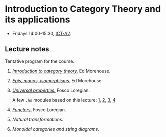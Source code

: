 # Introduction to Category Theory and its applications

-   Fridays 14:00-15:30, [ICT-A2](https://goo.gl/maps/eXAW7u9dy3bHyxdE7).

## Lecture notes

Tentative program for the course.

1.  [_Introduction to category theory._](./CategoryTheory/week1/lecture1.pdf) Ed Morehouse.
2.  [_Epis, monos, isomorphisms._](./CategoryTheory/week2/lecture2.pdf) Ed Morehouse.
3.  [_Universal properties._](./CategoryTheory/week3/week3.pdf) Fosco Loregian.

    A few `.hs` modules based on this lecture: [1](./CategoryTheory/week3/hs/Product.html), [2](./CategoryTheory/week3/hs/Coproduct.html), [3](./CategoryTheory/week3/hs/Natus.html), [4](./CategoryTheory/week3/hs/Iteratia.html)

4.  [_Functors._](./CategoryTheory/week4/week4.pdf) Fosco Loregian.
5.  _Natural transformations._
6.  _Monoidal categories and string diagrams._
